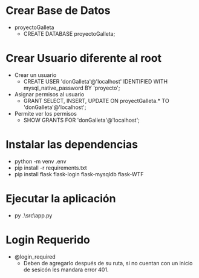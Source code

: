 # Crear Base de Datos 
- proyectoGalleta
    - CREATE DATABASE proyectoGalleta;
# Crear Usuario diferente al root
- Crear un usuario
    - CREATE USER 'donGalleta'@'localhost' IDENTIFIED WITH mysql_native_password BY 'proyecto';
- Asignar permisos al usuario
    - GRANT SELECT, INSERT, UPDATE ON proyectGalleta.* TO 'donGalleta'@'localhost';
- Permite ver los permisos
    - SHOW GRANTS FOR 'donGalleta'@'localhost';
# Instalar las dependencias
- python -m venv .env
- pip install -r requirements.txt
- pip install flask flask-login flask-mysqldb flask-WTF
# Ejecutar la aplicación
- py .\src\app.py

# Login Requerido
- @login_required
  - Deben de agregarlo después de su ruta, si no cuentan con un inicio de sesicón les mandara error 401.

  